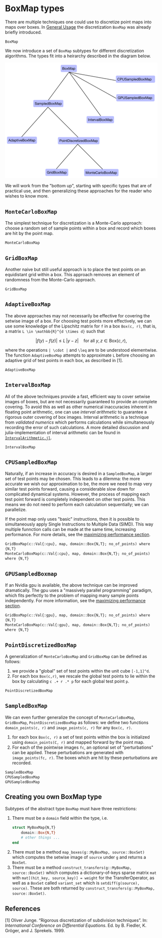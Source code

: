 # BoxMap types

There are multiple techniques one could use to discretize point maps into maps over boxes. In [General Usage](https://gaioguys.github.io/GAIO.jl/general/) the discretization `BoxMap` was already briefly introduced. 

```@docs
BoxMap
```

We now introduce a set of `BoxMap` subtypes for different discretization algorithms. The types fit into a heirarchy described in the diagram below. 

![Type Hierarchy](assets/type_tree.jpg)

We will work from the "bottom up", starting with specific types that are of practical use, and then generalizing these approaches for the reader who wishes to know more. 

## `MonteCarloBoxMap`

The simplest technique for discretization is a Monte-Carlo approach: choose a random set of sample points within a box and record which boxes are hit by the point map. 

```@docs
MonteCarloBoxMap
```

## `GridBoxMap`

Another naive but still useful approach is to place the test points on an equidistant grid within a box. This approach removes an element of randomness from the Monte-Carlo approach. 

```@docs
GridBoxMap
```

## `AdaptiveBoxMap`

The above approaches may not necessarily be effective for covering the setwise image of a box. For choosing test points more effectively, we can use some knowledge of the Lipschitz matrix for ``f`` in a box `Box(c, r)`, that is, a matrix ``L \in \mathbb{R}^{d \times d}`` such that 
```math
| f(y) - f(z) | \leq L \, | y - z | \quad \text{for all } y, z \in \text{Box}(c, r),
```
where the operations ``| \cdot |`` and `` \leq `` are to be understood elementwise. The function `AdaptiveBoxMap` attempts to approximate ``L`` before choosing an adaptive grid of test points in each box, as described in [1]. 

```@docs
AdaptiveBoxMap
```

## `IntervalBoxMap`

All of the above techniques provide a fast, efficient way to cover setwise images of boxes, but are not necessarily guaranteed to provide an complete covering. To avoid this as well as other numerical inaccuracies inherent in floating point arithmetic, one can use _interval arithmetic_ to guarantee a rigorous outer covering of box images. Interval arithmetic is a technique from _validated numerics_ which performs calculations while simultaneously recording the error of such calculations. A more detailed discussion and julia-implementation of interval arithmetic can be found in [`IntervalArithmetic.jl`](https://github.com/JuliaIntervals/IntervalArithmetic.jl). 

```@docs
IntervalBoxMap
```

## `CPUSampledBoxMap`

Naturally, if an increase in accuracy is desired in a `SampledBoxMap`, a larger set of test points may be chosen. This leads to a dilemma: the more accurate we wish our approximation to be, the more we need to map very similar test points forward, causing a considerable slow down for complicated dynamical systems. However, the process of mapping each test point forward is completely independent on other test points. This means we do not need to perform each calculation sequentially; we can parallelize. 

If the point map only uses "basic" instructions, then it is possible to simultaneously apply Single Instructions to Multiple Data (SIMD). This way multiple funnction calls can be made at the same time, increasing performance. For more details, see the [maximizing performance section](https://gaioguys.github.io/GAIO.jl/simd/). 

```@docs
GridBoxMap(c::Val{:cpu}, map, domain::Box{N,T}; no_of_points) where {N,T}
MonteCarloBoxMap(c::Val{:cpu}, map, domain::Box{N,T}; no_of_points) where {N,T}
```

## `GPUSampledBoxmap`

If an Nvidia gpu is available, the above technique can be improved dramatically. The gpu uses a "massively parallel programming" paradigm, which fits perfectly to the problem of mapping many sample points independently. For more information, see the [maximizing performance section](https://gaioguys.github.io/GAIO.jl/cuda/).

```@docs
GridBoxMap(c::Val{:gpu}, map, domain::Box{N,T}; no_of_points) where {N,T}
MonteCarloBoxMap(c::Val{:gpu}, map, domain::Box{N,T}; no_of_points) where {N,T}
```

## `PointDiscretizedBoxMap`

A generalization of `MonteCarloBoxMap` and `GridBoxMap` can be defined as follows: 
1. we provide a "global" set of test points within the unit cube ``[-1,1]^d``. 
2. For each box `Box(c,r)`, we rescale the global test points to lie within the box by calculating `c .+ r .* p` for each global test point `p`. 

```@docs
PointDiscretizedBoxMap
```

## `SampledBoxMap`

We can even further generalize the concept of `MonteCarloBoxMap`, `GridBoxMap`, `PointDiscretizedBoxMap` as follows: we define two functions `domain_points(c, r)` and `image_points(c, r)` for any `Box(c, r)`. 
1. for each box `Box(c, r)` a set of test points within the box is initialized using `domain_points(C, r)` and mapped forward by the point map. 
2. For each of the pointwise images `fc`, an optional set of "perturbations" can be applied. These perturbations are generated with `image_points(fc, r)`. The boxes which are hit by these perturbations are recorded. 

```@docs
SampledBoxMap
CPUSampledBoxMap
GPUSampledBoxMap
```

## Creating you own BoxMap type

Subtypes of the abstract type `BoxMap` must have three restrictions:
1. There must be a `domain` field within the type, i.e.
   ```julia
   struct MyBoxMap{N,T}
       domain::Box{N,T}
       # other things ...
   end
   ```
2. There must be a method `map_boxes(g::MyBoxMap, source::BoxSet)` which computes the setwise image of `source` under `g` and returns a `BoxSet`. 
3. There must be a method `construct_transfers(g::MyBoxMap, source::BoxSet)` which computes a dictionary-of-keys sparse matrix `mat` with `mat[(hit_key, source_key)] = weight` for the TransferOperator, as well as a `BoxSet` called `variant_set` which is `setdiff(g(source), source)`. These are both returned by `construct_transfers(g::MyBoxMap, source::BoxSet)`. 

## References

[1] Oliver Junge. “Rigorous discretization of subdivision techniques”. In: _International Conference on Differential Equations_. Ed. by B. Fiedler, K. Gröger, and J. Sprekels. 1999.
